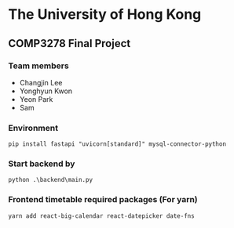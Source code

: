 # The University of Hong Kong

## COMP3278 Final Project

### Team members

- Changjin Lee
- Yonghyun Kwon
- Yeon Park
- Sam

### Environment

``` shell
pip install fastapi "uvicorn[standard]" mysql-connector-python
```

### Start backend by

``` shell
python .\backend\main.py
```

### Frontend timetable required packages (For yarn)

``` shell
yarn add react-big-calendar react-datepicker date-fns
```
